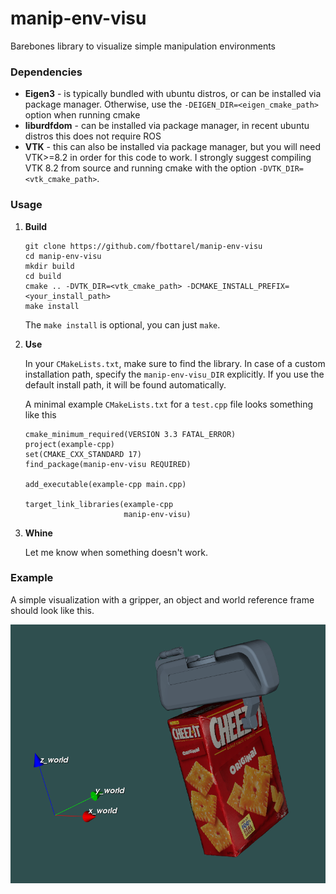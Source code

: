 # manip-env-visu
Barebones library to visualize simple manipulation environments

### Dependencies

- **Eigen3** - is typically bundled with ubuntu distros, or can be installed via package manager. Otherwise, use the `-DEIGEN_DIR=<eigen_cmake_path>` option when running cmake
- **liburdfdom** - can be installed via package manager, in recent ubuntu distros this does not require ROS
- **VTK** - this can also be installed via package manager, but you will need VTK>=8.2 in order for this code to work. I strongly suggest compiling VTK 8.2 from source and running cmake with the option `-DVTK_DIR=<vtk_cmake_path>`.

### Usage

1. **Build**

    ```
    git clone https://github.com/fbottarel/manip-env-visu
    cd manip-env-visu
    mkdir build
    cd build
    cmake .. -DVTK_DIR=<vtk_cmake_path> -DCMAKE_INSTALL_PREFIX=<your_install_path>
    make install
    ```
    The `make install` is optional, you can just `make`.
1. **Use**

    In your `CMakeLists.txt`, make sure to find the library. In case of a custom installation path, specify the `manip-env-visu_DIR` explicitly. If you use the default install path, it will be found automatically.

    A minimal example `CMakeLists.txt` for a `test.cpp` file looks something like this

    ```
    cmake_minimum_required(VERSION 3.3 FATAL_ERROR)
    project(example-cpp)
    set(CMAKE_CXX_STANDARD 17)
    find_package(manip-env-visu REQUIRED)

    add_executable(example-cpp main.cpp)

    target_link_libraries(example-cpp
                          manip-env-visu)
    ```
1. **Whine**

    Let me know when something doesn't work.

### Example

A simple visualization with a gripper, an object and world reference frame should look like this.

![example](assets/screenshot.png)